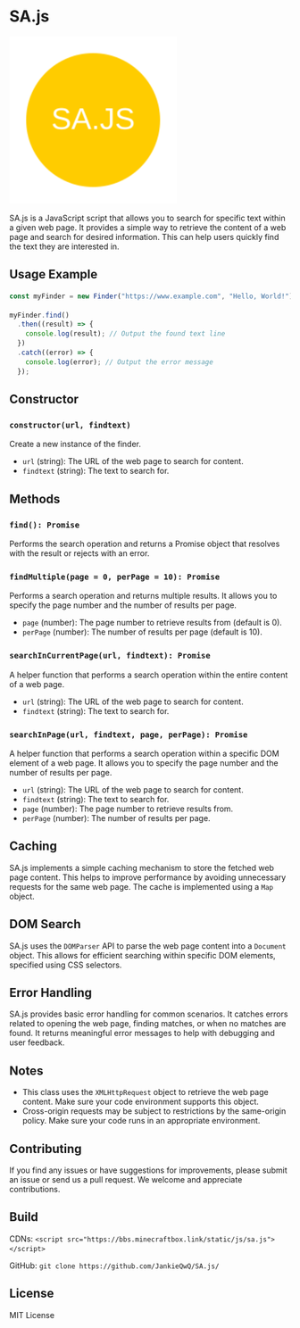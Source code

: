 # SA.js

<img src="meta/logo.svg" width="300" height="300" alt="Logo"/>

SA.js is a JavaScript script that allows you to search for specific text within a given web page. It provides a simple way to retrieve the content of a web page and search for desired information. This can help users quickly find the text they are interested in.

## Usage Example

```javascript
const myFinder = new Finder("https://www.example.com", "Hello, World!");

myFinder.find()
  .then((result) => {
    console.log(result); // Output the found text line
  })
  .catch((error) => {
    console.log(error); // Output the error message
  });
```

## Constructor

### `constructor(url, findtext)`

Create a new instance of the finder.

- `url` (string): The URL of the web page to search for content.
- `findtext` (string): The text to search for.

## Methods

### `find(): Promise`

Performs the search operation and returns a Promise object that resolves with the result or rejects with an error.

### `findMultiple(page = 0, perPage = 10): Promise`

Performs a search operation and returns multiple results. It allows you to specify the page number and the number of results per page.

- `page` (number): The page number to retrieve results from (default is 0).
- `perPage` (number): The number of results per page (default is 10).

### `searchInCurrentPage(url, findtext): Promise`

A helper function that performs a search operation within the entire content of a web page.

- `url` (string): The URL of the web page to search for content.
- `findtext` (string): The text to search for.

### `searchInPage(url, findtext, page, perPage): Promise`

A helper function that performs a search operation within a specific DOM element of a web page. It allows you to specify the page number and the number of results per page.

- `url` (string): The URL of the web page to search for content.
- `findtext` (string): The text to search for.
- `page` (number): The page number to retrieve results from.
- `perPage` (number): The number of results per page.

## Caching

SA.js implements a simple caching mechanism to store the fetched web page content. This helps to improve performance by avoiding unnecessary requests for the same web page. The cache is implemented using a `Map` object.

## DOM Search

SA.js uses the `DOMParser` API to parse the web page content into a `Document` object. This allows for efficient searching within specific DOM elements, specified using CSS selectors.

## Error Handling

SA.js provides basic error handling for common scenarios. It catches errors related to opening the web page, finding matches, or when no matches are found. It returns meaningful error messages to help with debugging and user feedback.

## Notes

- This class uses the `XMLHttpRequest` object to retrieve the web page content. Make sure your code environment supports this object.
- Cross-origin requests may be subject to restrictions by the same-origin policy. Make sure your code runs in an appropriate environment.

## Contributing

If you find any issues or have suggestions for improvements, please submit an issue or send us a pull request. We welcome and appreciate contributions.

## Build

CDNs: `<script src="https://bbs.minecraftbox.link/static/js/sa.js"></script>`

GitHub: `git clone https://github.com/JankieQwQ/SA.js/`

## License

MIT License
